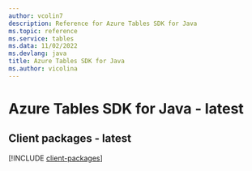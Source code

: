 ```yaml
---
author: vcolin7
description: Reference for Azure Tables SDK for Java
ms.topic: reference
ms.service: tables
ms.data: 11/02/2022
ms.devlang: java
title: Azure Tables SDK for Java
ms.author: vicolina
---
```

# Azure Tables SDK for Java - latest

## Client packages - latest
[!INCLUDE [client-packages](tables-client-index.md)]